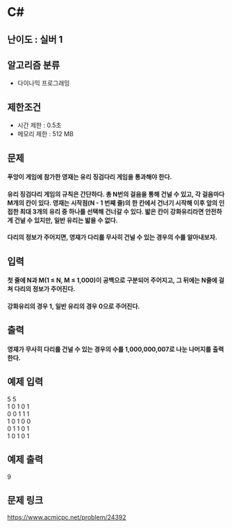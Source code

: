 # C#

## 난이도 : 실버 1

## 알고리즘 분류
  - 다이나믹 프로그래밍

## 제한조건
  - 시간 제한 : 0.5초
  - 메모리 제한 : 512 MB

## 문제
#### 푸앙이 게임에 참가한 영재는 유리 징검다리 게임을 통과해야 한다.
#### 유리 징검다리 게임의 규칙은 간단하다. 총 N번의 걸음을 통해 건널 수 있고, 각 걸음마다 M개의 칸이 있다. 영재는 시작점(N - 1 번째 줄)의 한 칸에서 건너기 시작해 이후 앞의 인접한 최대 3개의 유리 중 하나를 선택해 건너갈 수 있다. 밟은 칸이 강화유리라면 안전하게 건널 수 있지만, 일반 유리는 밟을 수 없다.
#### 다리의 정보가 주어지면, 영재가 다리를 무사히 건널 수 있는 경우의 수를 알아내보자.

## 입력
#### 첫 줄에 N과 M(1 ≤ N, M ≤ 1,000)이 공백으로 구분되어 주어지고, 그 뒤에는 N줄에 걸쳐 다리의 정보가 주어진다.
#### 강화유리의 경우 1, 일반 유리의 경우 0으로 주어진다.

## 출력
#### 영재가 무사히 다리를 건널 수 있는 경우의 수를 1,000,000,007로 나눈 나머지를 출력한다.

## 예제 입력
5 5<br/>
1 0 1 0 1<br/>
0 0 1 1 1<br/>
1 0 1 0 0<br/>
0 1 1 0 1<br/>
1 0 1 0 1<br/>

## 예제 출력
9<br/>

## 문제 링크
https://www.acmicpc.net/problem/24392